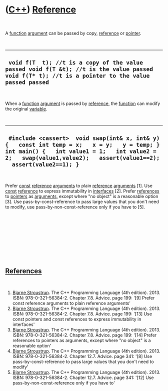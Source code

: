 
 

 

 

 

 

([C++](Cpp.md)) [Reference](CppReference.md)
==============================================

 

A [function](CppFunction.md) [argument](CppArgument.md) can be passed
by copy, [reference](CppReference.md) or [pointer](CppPointer.md).

 

  ----------------------------------------------------------------------------------------------------------------------------------------------------
  ` void f(T  t); //t is a copy of the value passed void f(T &t); //t is the value passed void f(T* t); //t is a pointer to the value passed passed`
  ----------------------------------------------------------------------------------------------------------------------------------------------------

 

When a [function](CppFunction.md) [argument](CppArgument.md) is passed
by [reference](CppReference.md), the [function](CppFunction.md) can
modify the original [variable](CppVariable.md).

 

  ----------------------------------------------------------------------------------------------------------------------------------------------------------------------------------------------------------------------
  ` #include <cassert>  void swap(int& x, int& y) {   const int temp = x;   x = y;   y = temp; }  int main() {   int value1 = 1;   int value2 = 2;   swap(value1,value2);   assert(value1==2);   assert(value2==1); }`
  ----------------------------------------------------------------------------------------------------------------------------------------------------------------------------------------------------------------------

 

Prefer [const](CppConst.md) [reference](CppReference.md)
[arguments](CppArgument.md) to plain [reference](CppReference.md)
[arguments](CppArgument.md) \[1\]. Use [const](CppConst.md)
[reference](CppReference.md) to express immutability in
[interfaces](CppInterface.md) \[2\]. Prefer
[references](CppReference.md) to [pointers](CppPointer.md) as
[arguments](CppArgument.md), except where "no object" is a reasonable
option \[3\]. Use pass-by-const-reference to pass large values that you
don't need to modify, use pass-by-non-const-reference only if you have
to \[5\].

 

 

 

 

 

[References](CppReferences.md)
-------------------------------

 

1.  [Bjarne Stroustrup](CppBjarneStroustrup.md). The C++ Programming
    Language (4th edition). 2013. ISBN: 978-0-321-56384-2. Chapter 7.8.
    Advice. page 199: '\[9\] Prefer const reference arguments to plain
    reference arguments'
2.  [Bjarne Stroustrup](CppBjarneStroustrup.md). The C++ Programming
    Language (4th edition). 2013. ISBN: 978-0-321-56384-2. Chapter 7.8.
    Advice. page 199: '\[13\] Use const pointers and const references to
    express immutability in interfaces'
3.  [Bjarne Stroustrup](CppBjarneStroustrup.md). The C++ Programming
    Language (4th edition). 2013. ISBN: 978-0-321-56384-2. Chapter 7.8.
    Advice. page 199: '\[14\] Prefer references to pointers as
    arguments, except where "no object" is a reasonable option'
4.  [Bjarne Stroustrup](CppBjarneStroustrup.md). The C++ Programming
    Language (4th edition). 2013. ISBN: 978-0-321-56384-2. Chapter 12.7.
    Advice. page 341: '\[8\] Use pass-by-const-reference to pass large
    values that you don't need to modify'
5.  [Bjarne Stroustrup](CppBjarneStroustrup.md). The C++ Programming
    Language (4th edition). 2013. ISBN: 978-0-321-56384-2. Chapter 12.7.
    Advice. page 341: '\[12\] Use pass-by-non-const-reference only if
    you have to'

 

 

 

 

 

 

